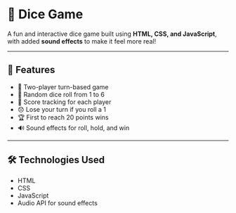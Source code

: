 # 🎲 Dice Game

A fun and interactive dice game built using **HTML, CSS, and JavaScript**, with added **sound effects** to make it feel more real!

---

## 🚀 Features

- 🎯 Two-player turn-based game
- 🎲 Random dice roll from 1 to 6
- 💾 Score tracking for each player
- 😞 Lose your turn if you roll a 1
- 🏆 First to reach 20 points wins
- 🔊 Sound effects for roll, hold, and win

---


## 🛠️ Technologies Used

- HTML
- CSS
- JavaScript
- Audio API for sound effects


